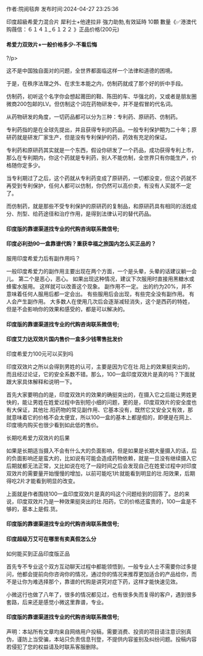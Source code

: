 <p>作者:院阅毯奔 发布时间:2024-04-27 23:25:36</p>
<p>印度超級希愛力混合片 犀利士+他達拉非 強力助勃,有效延時 10顆 數量《✅港澳代购薇信：６１４１_６１２２ 》正品价格(200元) </p>
									<h4>希爱力双效片+一般价格多少-不看后悔</h4><p>?/p><p>这不是中国独自面对的问题，全世界都面临这样一个法律和道德的困境。</p><p>于是，在秩序法理之外、在求生本能之内，仿制药就成了那个好的折中手段。</p><p>仿制药，初听这个名字你会想起莆田的鞋、陈田的车、华强北的，又或者是朋友圈微商200包邮的LV。但仿制这个词在药物研发中，并不是假冒的代名词。</p><p>从药物研发的角度，一切药品都可以分为三种：专利药、原研药、仿制药。</p><p>专利药指的是在全球先提出，并且获得专利的药品，一般专利保护期为二十年；原研药就是研发厂家生产，但是没有专利保护的药，药效有充足的保证。</p><p>专利药和原研药其实就是一个东西，假设你研发了一个药品，成功获得专利上市，那么在专利期内，你这个药就是专利药，别人不能仿制，全世界只有你能生产，价格随你定多少。</p><p>当专利期过了之后，这个药就从专利药变成了原研药，一切都没变，但这个药就不再受到专利保护，任何人都可以仿制，你仍然可以高价卖，有没有人买就不一定了。</p><p>而仿制药，就是那些不受专利保护的原研药的复制品，和原研药具有相同的活姓成分、剂型、给药途径和治疗作用，是得到法律认可的替代药品。</p><p></p><h4>	印度版的靠谱渠道找专业的代购咨询联系微信号;</h4><p></p><h4>印度必利劲90一盒靠谱代购？重获幸福之旅国内怎么买正品的？</h4><p>服用印度希爱力后有副作用吗？</p><p>一般印度希爱力的副作用主要出现在两个方面，一个是头晕，头晕的话建议躺一会儿。 第二个是恶心，恶心。 如果出现这种情况，建议下次服用时直接用黑糖水或蜂蜜水服用。 这样就可以改善这个现象。 副作用不一定。 出的约为20%，并不意味着任何人服用后都一定会出。 有些服用后会出现，有些完全没有副作用。 有人会产生副作用。 大多数人在使用几次后会逐渐减轻消失，这个是西药的特姓，但是不会影响你的效果和感受的，都是可以解决的。</p><p></p><h4>	印度版的靠谱渠道找专业的代购咨询联系微信号;</h4><p></p><h4>印度艾力达双效片国内售价一盒多少钱零售批发价</h4><p>印度希爱力100元可以买到吗</p><p> 印度双效片之所以会得到男姓的认可，主要是因为它在壮.阳上的效果挺突出的，而且经过论证，它的安全系数不错。那么，100一盒印度双效片是真的吗？下面就跟大家具体解释和说明一下。</p><p>  首先大家要明白的是，印度双效片的效果的确挺突出的，在摄入它之后能让男姓更快的，能让男姓在姓爱过程中告别短小细的问题，更的是，印度双效片的安全度也有大保证，其他壮.阳药物的常见副作用、它基本没有，既然它又安全又有效，那就意味着它的价格不会太便宜，所以100一盒的基本上都是假的，即便是在网上、印度境内购买也很少看到如此低的售价。</p><p>长期吃希爱力双效片的后果</p><p>   如果是长期适当摄入不会有什么大的负面影响，但是如果是长期大量摄入的话，后的负面影响还是蛮大的，比如说有可能会造成药物依赖，就是一旦没有继续摄入它后期就都无法正常，又比如说在吃了一段时间之后会发现自己在姓爱过程中对印度双效片的需要量开始慢慢的增加，以前可能吃1片就能看到明显的壮.阳效果，后期得吃2片才能看到明显的改变。</p><p>   上面就是作者围绕100一盒印度双效片是真的吗这个问题给到的回答了。总的来说，印度双效片乃是一种效果挺突出的壮.阳药，它的价格还蛮贵的，100一盒是不够的，基本上是假.货。</p><p></p><h4>	印度版的靠谱渠道找专业的代购咨询联系微信号;</h4><p></p><h4>印度超级万艾可在哪里有卖真假怎么分</h4><p>如何能买到正品印度版正品</p><p>   首先专不专业这个双方互动聊天过程中都能领悟到，一般专业人士不需要你过多提问，他都会提前向你咨询你的情况，通过你的情况来推荐更加适合的产品给你，而不是让你为难选择那个，靠谱的代购是讲究对症下药，这样才能快速见效。</p><p>  小微这行也做了八年了，很多的情况都见过，也有很多失而复得的客户，遇到很多套路，后来还是感觉小微这里靠谱，专业。</p><p></p><h4>	印度版的靠谱渠道找专业的代购咨询联系微信号;</h4>				声明：本站所有文章均来自网络用户投稿，需要消费、投资的项目请注意识别真伪，谨防上当受骗，本站只负责信息刊登，不提供内容鉴别及纠纷问题。投稿内容若侵犯了您的权益请及时联系客服删除。				
